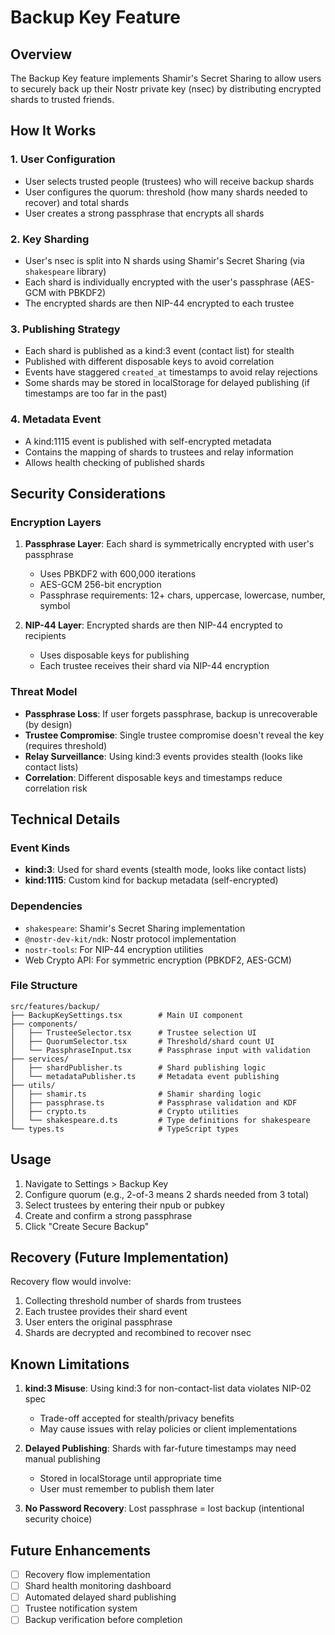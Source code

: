 # Backup Key Feature

## Overview

The Backup Key feature implements Shamir's Secret Sharing to allow users to securely back up their Nostr private key (nsec) by distributing encrypted shards to trusted friends.

## How It Works

### 1. User Configuration
- User selects trusted people (trustees) who will receive backup shards
- User configures the quorum: threshold (how many shards needed to recover) and total shards
- User creates a strong passphrase that encrypts all shards

### 2. Key Sharding
- User's nsec is split into N shards using Shamir's Secret Sharing (via `shakespeare` library)
- Each shard is individually encrypted with the user's passphrase (AES-GCM with PBKDF2)
- The encrypted shards are then NIP-44 encrypted to each trustee

### 3. Publishing Strategy
- Each shard is published as a kind:3 event (contact list) for stealth
- Published with different disposable keys to avoid correlation
- Events have staggered `created_at` timestamps to avoid relay rejections
- Some shards may be stored in localStorage for delayed publishing (if timestamps are too far in the past)

### 4. Metadata Event
- A kind:1115 event is published with self-encrypted metadata
- Contains the mapping of shards to trustees and relay information
- Allows health checking of published shards

## Security Considerations

### Encryption Layers
1. **Passphrase Layer**: Each shard is symmetrically encrypted with user's passphrase
   - Uses PBKDF2 with 600,000 iterations
   - AES-GCM 256-bit encryption
   - Passphrase requirements: 12+ chars, uppercase, lowercase, number, symbol

2. **NIP-44 Layer**: Encrypted shards are then NIP-44 encrypted to recipients
   - Uses disposable keys for publishing
   - Each trustee receives their shard via NIP-44 encryption

### Threat Model
- **Passphrase Loss**: If user forgets passphrase, backup is unrecoverable (by design)
- **Trustee Compromise**: Single trustee compromise doesn't reveal the key (requires threshold)
- **Relay Surveillance**: Using kind:3 events provides stealth (looks like contact lists)
- **Correlation**: Different disposable keys and timestamps reduce correlation risk

## Technical Details

### Event Kinds
- **kind:3**: Used for shard events (stealth mode, looks like contact lists)
- **kind:1115**: Custom kind for backup metadata (self-encrypted)

### Dependencies
- `shakespeare`: Shamir's Secret Sharing implementation
- `@nostr-dev-kit/ndk`: Nostr protocol implementation
- `nostr-tools`: For NIP-44 encryption utilities
- Web Crypto API: For symmetric encryption (PBKDF2, AES-GCM)

### File Structure
```
src/features/backup/
├── BackupKeySettings.tsx        # Main UI component
├── components/
│   ├── TrusteeSelector.tsx      # Trustee selection UI
│   ├── QuorumSelector.tsx       # Threshold/shard count UI
│   └── PassphraseInput.tsx      # Passphrase input with validation
├── services/
│   ├── shardPublisher.ts        # Shard publishing logic
│   └── metadataPublisher.ts     # Metadata event publishing
├── utils/
│   ├── shamir.ts                # Shamir sharding logic
│   ├── passphrase.ts            # Passphrase validation and KDF
│   ├── crypto.ts                # Crypto utilities
│   └── shakespeare.d.ts         # Type definitions for shakespeare
└── types.ts                     # TypeScript types
```

## Usage

1. Navigate to Settings > Backup Key
2. Configure quorum (e.g., 2-of-3 means 2 shards needed from 3 total)
3. Select trustees by entering their npub or pubkey
4. Create and confirm a strong passphrase
5. Click "Create Secure Backup"

## Recovery (Future Implementation)

Recovery flow would involve:
1. Collecting threshold number of shards from trustees
2. Each trustee provides their shard event
3. User enters the original passphrase
4. Shards are decrypted and recombined to recover nsec

## Known Limitations

1. **kind:3 Misuse**: Using kind:3 for non-contact-list data violates NIP-02 spec
   - Trade-off accepted for stealth/privacy benefits
   - May cause issues with relay policies or client implementations

2. **Delayed Publishing**: Shards with far-future timestamps may need manual publishing
   - Stored in localStorage until appropriate time
   - User must remember to publish them later

3. **No Password Recovery**: Lost passphrase = lost backup (intentional security choice)

## Future Enhancements

- [ ] Recovery flow implementation
- [ ] Shard health monitoring dashboard
- [ ] Automated delayed shard publishing
- [ ] Trustee notification system
- [ ] Backup verification before completion